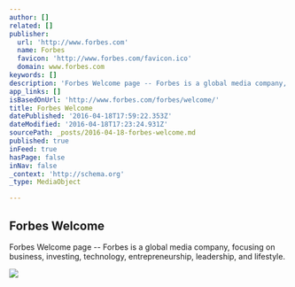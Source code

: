 ```yaml
---
author: []
related: []
publisher:
  url: 'http://www.forbes.com'
  name: Forbes
  favicon: 'http://www.forbes.com/favicon.ico'
  domain: www.forbes.com
keywords: []
description: 'Forbes Welcome page -- Forbes is a global media company, focusing on business, investing, technology, entrepreneurship, leadership, and lifestyle.'
app_links: []
isBasedOnUrl: 'http://www.forbes.com/forbes/welcome/'
title: Forbes Welcome
datePublished: '2016-04-18T17:59:22.353Z'
dateModified: '2016-04-18T17:23:24.931Z'
sourcePath: _posts/2016-04-18-forbes-welcome.md
published: true
inFeed: true
hasPage: false
inNav: false
_context: 'http://schema.org'
_type: MediaObject

---
```

<article style=""><h1>Forbes Welcome</h1><p>Forbes Welcome page -- Forbes is a global media company, focusing on business, investing, technology, entrepreneurship, leadership, and lifestyle.</p><img src="http://i.forbesimg.com/welcomead/images/circle.png" /></article>